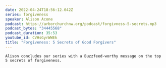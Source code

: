```yaml
---
date: 2022-04-24T18:56:12.042Z
series: forgiveness
speaker: Alison Acone
podcast: https://arborchurchnw.org/podcast/forgivness-5-secrets.mp3
podcast_bytes: "34445568"
podcast_duration: 35:53
youtube_id: CVHsGyrWWEk
title: "Forgiveness: 5 Secrets of Good Forgivers"
---
```


`Alison concludes our series with a Buzzfeed-worthy message on the top 5 secrets of forgiveness.`
